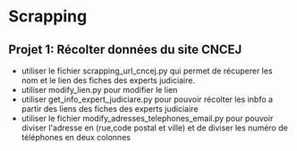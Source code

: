 # Scrapping

## Projet 1: Récolter données du site CNCEJ

* utiliser le fichier scrapping_url_cncej.py qui permet de récuperer les nom et le lien des fiches des experts judiciaire.
* utiliser modify_lien.py pour modifier le lien 
* utiliser get_info_expert_judiciare.py pour pouvoir récolter les inbfo a partir des liens des fiches des experts judiciaire
* utiliser le fichier modify_adresses_telephones_email.py pour pouvoir diviser l'adresse en (rue,code postal et ville) et de diviser les numéro de téléphones en deux colonnes
